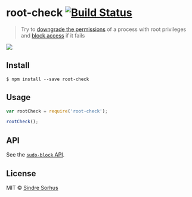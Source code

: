 # root-check [![Build Status](https://travis-ci.org/sindresorhus/root-check.svg?branch=master)](https://travis-ci.org/sindresorhus/root-check)

> Try to [downgrade the permissions](https://github.com/sindresorhus/downgrade-root) of a process with root privileges and [block access](https://github.com/sindresorhus/sudo-block) if it fails

![](https://github.com/sindresorhus/sudo-block/raw/master/screenshot.png)


## Install

```
$ npm install --save root-check
```


## Usage

```js
var rootCheck = require('root-check');

rootCheck();
```


## API

See the [`sudo-block` API](https://github.com/sindresorhus/sudo-block#api).


## License

MIT © [Sindre Sorhus](http://sindresorhus.com)
